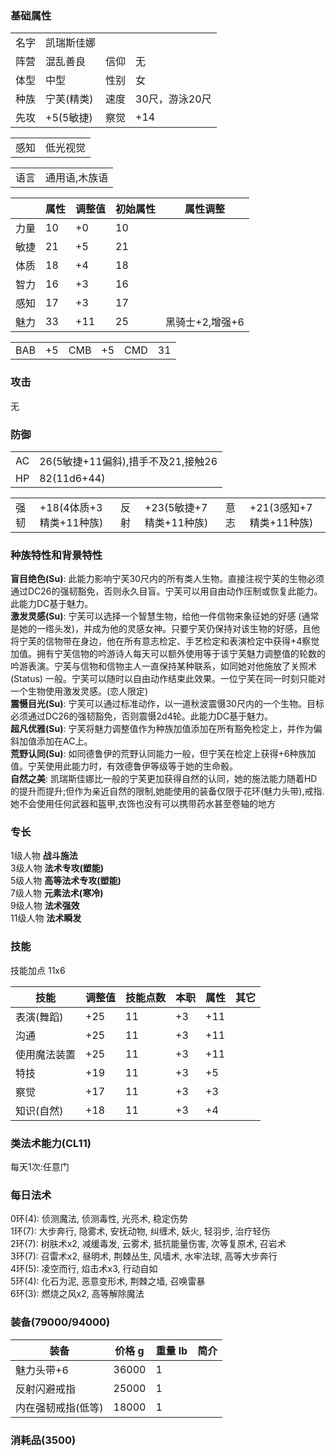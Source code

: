 ### 基础属性

<table>
  <tr>
      <td>名字</td>
      <td>凯瑞斯佳娜</td>
  </tr>
  <tr>
      <td>阵营</td>
      <td>混乱善良</td>
      <td>信仰</td>
      <td>无</td>
  </tr>
  <tr>
      <td>体型</td>
      <td>中型</td>
      <td>性别</td>
      <td>女</td>
  </tr>
  <tr>
      <td>种族</td>
      <td>宁芙(精类)</td>
      <td>速度</td>
      <td>30尺，游泳20尺</td>
  </tr>
  <tr>
      <td>先攻</td>
      <td>+5(5敏捷)</td>
      <td>察觉</td>
      <td>+14</td>
  </tr>
</table>
<table>
  <tr>
      <td>感知</td>
      <td>低光视觉</td>
  </tr>
</table>
<table>
    <tr>
        <td>语言</td>
        <td>通用语,木族语</td>
    </tr>
</table>

|      | 属性 | 调整值 | 初始属性 | 属性调整 |
| ---- | ---- | ------ | -------- | -------- |
| 力量 | 10   | +0     | 10       |      |
| 敏捷 | 21   | +5     | 21       |		 |
| 体质 | 18   | +4     | 18       |      |
| 智力 | 16   | +3     | 16       |      |
| 感知 | 17   | +3     | 17       |      |
| 魅力 | 33   | +11    | 25       |黑骑士+2,增强+6|

<table>
    <tr>
        <td>BAB</td>
        <td>+5</td>
	    <td>CMB</td>
        <td>+5</td>
		<td>CMD</td>
        <td>31</td>
    </tr>
</table>

### 攻击  
无

### 防御

<table>
    <tr>
        <td>AC</td>
        <td>26(5敏捷+11偏斜),措手不及21,接触26</td>
    </tr>
    <tr>
        <td>HP</td>
        <td>82(11d6+44)</td>
    </tr>
</table>
<table>
    <tr>
        <td>强韧</td>
        <td>+18(4体质+3精类+11种族)</td>
	    <td>反射</td>
        <td>+23(5敏捷+7精类+11种族)</td>
	    <td>意志</td>
        <td>+21(3感知+7精类+11种族)</td>
    </tr>
</table>

### 种族特性和背景特性

**盲目绝色(Su)**: 此能力影响宁芙30尺内的所有类人生物。直接注视宁芙的生物必须通过DC26的强韧豁免，否则永久目盲。宁芙可以用自由动作压制或恢复此能力。此能力DC基于魅力。  
**激发灵感(Su)**: 宁芙可以选择一个智慧生物，给他一件信物来象征她的好感 (通常是她的一绺头发)，并成为他的灵感女神。只要宁芙仍保持对该生物的好感，且他将宁芙的信物带在身边，他在所有意志检定、手艺检定和表演检定中获得+4察觉加值。拥有宁芙信物的吟游诗人每天可以额外使用等于该宁芙魅力调整值的轮数的吟游表演。宁芙与信物和信物主人一直保持某种联系，如同她对他施放了关照术 (Status) 一般。宁芙可以随时以自由动作结束此效果。一位宁芙在同一时刻只能对一个生物使用激发灵感。(恋人限定)    
**震慑目光(Su)**: 宁芙可以通过标准动作，以一道秋波震慑30尺内的一个生物。目标必须通过DC26的强韧豁免，否则震慑2d4轮。此能力DC基于魅力。  
**超凡优雅(Su)**: 宁芙将魅力调整值作为种族加值添加在所有豁免检定上，并作为偏斜加值添加在AC上。  
**荒野认同(Su)**: 如同德鲁伊的荒野认同能力一般，但宁芙在检定上获得+6种族加值。宁芙使用此能力时，有效德鲁伊等级等于她的生命骰。    
**自然之美**: 凯瑞斯佳娜比一般的宁芙更加获得自然的认同，她的施法能力随着HD的提升而提升;但作为亲近自然的限制,她能使用的装备仅限于花环(魅力头带),戒指.她不会使用任何武器和盔甲,衣饰也没有可以携带药水甚至卷轴的地方     

### 专长

1级人物  **战斗施法**  
3级人物  **法术专攻(塑能)**   
5级人物  **高等法术专攻(塑能)**  
7级人物  **元素法术(寒冷)**  
9级人物  **法术强效**  
11级人物 **法术瞬发**  

### 技能

技能加点 11x6 

| 技能       		| 调整值 | 技能点数 | 本职 | 属性 | 其它     |
| ---------- 		| ------ | -------- | ---- | ---- | -------- |
| 表演(舞蹈) 		| +25    | 11	    | +3   | +11  |    		 |
| 沟通			  	| +25    | 11       | +3   | +11  |  		 |
| 使用魔法装置		| +25    | 11       | +3   | +11  |  		 |
| 特技				| +19    | 11       | +3   | +5   |  		 |
| 察觉				| +17    | 11       | +3   | +3   |  		 |
| 知识(自然)		| +18    | 11       | +3   | +4   |  		 |

### 类法术能力(CL11) 
每天1次:任意门

### 每日法术 
0环(4): 侦测魔法, 侦测毒性, 光亮术, 稳定伤势  
1环(7): 大步奔行, 隐雾术, 安抚动物, 纠缠术, 妖火, 轻羽步, 治疗轻伤  
2环(7): 树肤术x2, 减缓毒发, 云雾术, 抵抗能量伤害, 次等复原术, 召岩术  
3环(7): 召雷术x2, 昼明术, 荆棘丛生, 风墙术, 水牢法球, 高等大步奔行     
4环(5): 凌空而行, 焰击术x3, 行动自如  
5环(4): 化石为泥, 恶意变形术, 荆棘之墙, 召唤雷暴    
6环(3): 燃烧之风x2, 高等解除魔法  

### 装备(79000/94000)

| 装备            	| 价格 g | 重量 lb | 简介 |
| ------------    	| ------ | ------- | ---- |
| 魅力头带+6		| 36000	 | 1       |
| 反射闪避戒指		| 25000	 | 1       |
| 内在强韧戒指(低等)| 18000	 | 1       |

### 消耗品(3500)
